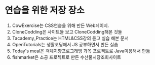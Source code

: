 # 연습을 위한 저장 장소

1. CowExercise는 CSS연습을 위해 만든 Web페이지.
2. CloneCodding은 사이트들 보고 CloneCodding해본 것들
3. Tacademy_Practice는 HTML&CSS강의 듣고 실습 해본 문서
4. OpenTutorials는 생활코딩에서 JS 공부하면서 만든 실습
5. Today's meal은 객체지향프로그래밍 과목 프로젝트로 Java이용해서 만듦
6. fishmarket은 소공 프로젝트로 만든 수산물시장조회사이트
